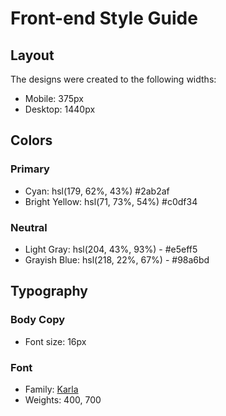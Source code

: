 # Front-end Style Guide

## Layout

The designs were created to the following widths:

- Mobile: 375px
- Desktop: 1440px

## Colors

### Primary

- Cyan: hsl(179, 62%, 43%)  #2ab2af
- Bright Yellow: hsl(71, 73%, 54%)  #c0df34

### Neutral

- Light Gray: hsl(204, 43%, 93%) - #e5eff5
- Grayish Blue: hsl(218, 22%, 67%) - #98a6bd

## Typography

### Body Copy

- Font size: 16px

### Font

- Family: [Karla](https://fonts.google.com/specimen/Karla)
- Weights: 400, 700